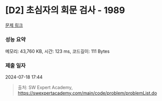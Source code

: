 # [D2] 초심자의 회문 검사 - 1989 

[문제 링크](https://swexpertacademy.com/main/code/problem/problemDetail.do?contestProbId=AV5PyTLqAf4DFAUq) 

### 성능 요약

메모리: 43,760 KB, 시간: 123 ms, 코드길이: 111 Bytes

### 제출 일자

2024-07-18 17:44



> 출처: SW Expert Academy, https://swexpertacademy.com/main/code/problem/problemList.do